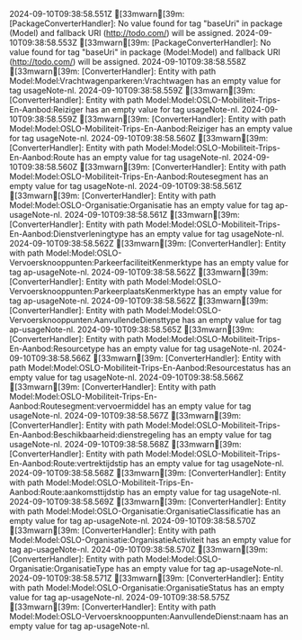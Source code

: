 2024-09-10T09:38:58.551Z [33mwarn[39m: [PackageConverterHandler]: No value found for tag "baseUri" in package (Model) and fallback URI (http://todo.com/) will be assigned.
2024-09-10T09:38:58.553Z [33mwarn[39m: [PackageConverterHandler]: No value found for tag "baseUri" in package (Model:Model) and fallback URI (http://todo.com/) will be assigned.
2024-09-10T09:38:58.558Z [33mwarn[39m: [ConverterHandler]: Entity with path Model:Model:Vrachtwagenparkeren:Vrachtwagen has an empty value for tag usageNote-nl.
2024-09-10T09:38:58.559Z [33mwarn[39m: [ConverterHandler]: Entity with path Model:Model:OSLO-Mobiliteit-Trips-En-Aanbod:Reiziger has an empty value for tag usageNote-nl.
2024-09-10T09:38:58.559Z [33mwarn[39m: [ConverterHandler]: Entity with path Model:Model:OSLO-Mobiliteit-Trips-En-Aanbod:Reiziger has an empty value for tag usageNote-nl.
2024-09-10T09:38:58.560Z [33mwarn[39m: [ConverterHandler]: Entity with path Model:Model:OSLO-Mobiliteit-Trips-En-Aanbod:Route has an empty value for tag usageNote-nl.
2024-09-10T09:38:58.560Z [33mwarn[39m: [ConverterHandler]: Entity with path Model:Model:OSLO-Mobiliteit-Trips-En-Aanbod:Routesegment has an empty value for tag usageNote-nl.
2024-09-10T09:38:58.561Z [33mwarn[39m: [ConverterHandler]: Entity with path Model:Model:OSLO-Organisatie:Organisatie has an empty value for tag ap-usageNote-nl.
2024-09-10T09:38:58.561Z [33mwarn[39m: [ConverterHandler]: Entity with path Model:Model:OSLO-Mobiliteit-Trips-En-Aanbod:Dienstverleningtype has an empty value for tag usageNote-nl.
2024-09-10T09:38:58.562Z [33mwarn[39m: [ConverterHandler]: Entity with path Model:Model:OSLO-Vervoersknooppunten:ParkeerfaciliteitKenmerktype has an empty value for tag ap-usageNote-nl.
2024-09-10T09:38:58.562Z [33mwarn[39m: [ConverterHandler]: Entity with path Model:Model:OSLO-Vervoersknooppunten:ParkeerplaatsKenmerktype has an empty value for tag ap-usageNote-nl.
2024-09-10T09:38:58.562Z [33mwarn[39m: [ConverterHandler]: Entity with path Model:Model:OSLO-Vervoersknooppunten:AanvullendeDiensttype has an empty value for tag ap-usageNote-nl.
2024-09-10T09:38:58.565Z [33mwarn[39m: [ConverterHandler]: Entity with path Model:Model:OSLO-Mobiliteit-Trips-En-Aanbod:Resourcetype has an empty value for tag usageNote-nl.
2024-09-10T09:38:58.566Z [33mwarn[39m: [ConverterHandler]: Entity with path Model:Model:OSLO-Mobiliteit-Trips-En-Aanbod:Resourcestatus has an empty value for tag usageNote-nl.
2024-09-10T09:38:58.566Z [33mwarn[39m: [ConverterHandler]: Entity with path Model:Model:OSLO-Mobiliteit-Trips-En-Aanbod:Routesegment:vervoermiddel has an empty value for tag usageNote-nl.
2024-09-10T09:38:58.567Z [33mwarn[39m: [ConverterHandler]: Entity with path Model:Model:OSLO-Mobiliteit-Trips-En-Aanbod:Beschikbaarheid:dienstregeling has an empty value for tag usageNote-nl.
2024-09-10T09:38:58.568Z [33mwarn[39m: [ConverterHandler]: Entity with path Model:Model:OSLO-Mobiliteit-Trips-En-Aanbod:Route:vertrektijdstip has an empty value for tag usageNote-nl.
2024-09-10T09:38:58.568Z [33mwarn[39m: [ConverterHandler]: Entity with path Model:Model:OSLO-Mobiliteit-Trips-En-Aanbod:Route:aankomsttijdstip has an empty value for tag usageNote-nl.
2024-09-10T09:38:58.569Z [33mwarn[39m: [ConverterHandler]: Entity with path Model:Model:OSLO-Organisatie:OrganisatieClassificatie has an empty value for tag ap-usageNote-nl.
2024-09-10T09:38:58.570Z [33mwarn[39m: [ConverterHandler]: Entity with path Model:Model:OSLO-Organisatie:OrganisatieActiviteit has an empty value for tag ap-usageNote-nl.
2024-09-10T09:38:58.570Z [33mwarn[39m: [ConverterHandler]: Entity with path Model:Model:OSLO-Organisatie:OrganisatieType has an empty value for tag ap-usageNote-nl.
2024-09-10T09:38:58.571Z [33mwarn[39m: [ConverterHandler]: Entity with path Model:Model:OSLO-Organisatie:OrganisatieStatus has an empty value for tag ap-usageNote-nl.
2024-09-10T09:38:58.575Z [33mwarn[39m: [ConverterHandler]: Entity with path Model:Model:OSLO-Vervoersknooppunten:AanvullendeDienst:naam has an empty value for tag ap-usageNote-nl.
